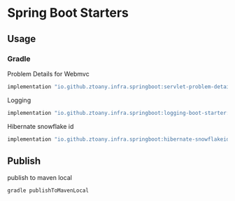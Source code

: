 # Spring Boot Starters

## Usage

### Gradle

Problem Details for Webmvc

```groovy
implementation "io.github.ztoany.infra.springboot:servlet-problem-details-boot-starter:0.1.1"
```

Logging

```groovy
implementation "io.github.ztoany.infra.springboot:logging-boot-starter:0.1.1"
```

Hibernate snowflake id

```groovy
implementation "io.github.ztoany.infra.springboot:hibernate-snowflakeid-boot-starter:0.1.1"
```


## Publish

publish to maven local

```shell
gradle publishToMavenLocal
```